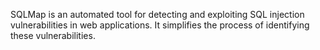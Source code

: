 SQLMap is an automated tool for detecting and exploiting SQL injection vulnerabilities in web applications. It simplifies the process of identifying these vulnerabilities. 